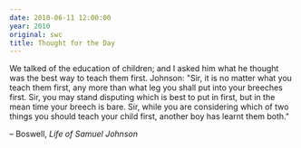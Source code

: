 ```yaml
---
date: 2010-06-11 12:00:00
year: 2010
original: swc
title: Thought for the Day
---
```

<p>We talked of the education of children; and I asked him what he thought was the best way to teach them first. Johnson: "Sir, it is no matter what you teach them first, any more than what leg you shall put into your breeches first. Sir, you may stand disputing which is best to put in first, but in the mean time your breech is bare. Sir, while you are considering which of two things you should teach your child first, another boy has learnt them both."</p>
<p>– Boswell, <em>Life of Samuel Johnson</em><span></span></p>
